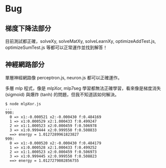 # Bug

## 梯度下降法部分

目前測試都正確，solveXy, solveMatXy, solveLearnXy, optimizeAddTest.js, optimizeSumTest.js 等都可以正常運作並找到解答！


## 神經網路部分

單層神經網路像 perceptron.js, neuron.js 都可以正確運作。

多層 mlp 程式，像是 mlpXor, mlp7seg 學習都無法正確學習，看來像是梯度消失 (sigmoid) 與爆炸 (tanh) 的問題，但我不知道該如何解決。

```
$ node mlpXor.js
...
998:
  0 => x1:-0.000521 x2:-0.000430 f:0.484169
  1 => x1:0.000529 x2:1.000433 f:0.499247
  2 => x1:1.000523 x2:0.000459 f:0.506978
  3 => x1:0.999444 x2:0.999550 f:0.508833
  ==> energy = 1.0127289961823827
999:
  0 => x1:-0.000520 x2:-0.000430 f:0.484179
  1 => x1:0.000528 x2:1.000433 f:0.499252
  2 => x1:1.000523 x2:0.000459 f:0.506973
  3 => x1:0.999445 x2:0.999550 f:0.508823
  ==> energy = 1.0127279802856755
```
